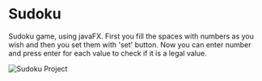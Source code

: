 # Sudoku
Sudoku game, using javaFX. First you fill the spaces with numbers as you wish and then you set them with 'set' button. Now you can enter number and press enter for each value to check if it is a legal value. 


![Sudoku Project](https://github.com/tehilakiper/Sudoku/assets/109146074/0174db19-170c-42da-bdb0-2e9e7e94e1c2)
